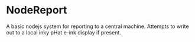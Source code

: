 # NodeReport
A basic nodejs system for reporting to a central machine. Attempts to write out to a local inky pHat e-ink display if present.
